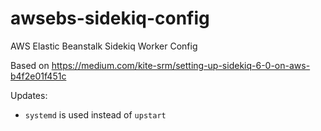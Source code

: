 # awsebs-sidekiq-config
AWS Elastic Beanstalk Sidekiq Worker Config

Based on https://medium.com/kite-srm/setting-up-sidekiq-6-0-on-aws-b4f2e01f451c

Updates:
- `systemd` is used instead of `upstart`
